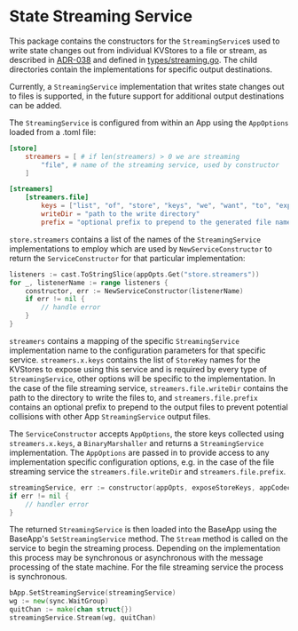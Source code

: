 # State Streaming Service
This package contains the constructors for the `StreamingService`s used to write state changes out from individual KVStores to a
file or stream, as described in [ADR-038](../docs/architecture/adr-038-state-listening.md) and defined in [types/streaming.go](../types/streaming.go).
The child directories contain the implementations for specific output destinations.

Currently, a `StreamingService` implementation that writes state changes out to files is supported, in the future support for additional
output destinations can be added.

The `StreamingService` is configured from within an App using the `AppOptions` loaded from a .toml file:

```toml
[store]
    streamers = [ # if len(streamers) > 0 we are streaming
        "file", # name of the streaming service, used by constructor
    ]

[streamers]
    [streamers.file]
        keys = ["list", "of", "store", "keys", "we", "want", "to", "expose", "for", "this", "streaming", "service"]
        writeDir = "path to the write directory"
        prefix = "optional prefix to prepend to the generated file names"
```

`store.streamers` contains a list of the names of the `StreamingService` implementations to employ which are used by `NewServiceConstructor`
to return the `ServiceConstructor` for that particular implementation:

 
```go
listeners := cast.ToStringSlice(appOpts.Get("store.streamers"))
for _, listenerName := range listeners {
    constructor, err := NewServiceConstructor(listenerName)
    if err != nil {
    	// handle error
    }
}
```

`streamers` contains a mapping of the specific `StreamingService` implementation name to the configuration parameters for that specific service.
`streamers.x.keys` contains the list of `StoreKey` names for the KVStores to expose using this service and is required by every type of `StreamingService`,
other options will be specific to the implementation. In the case of the file streaming service, `streamers.file.writeDir` contains the path to the
directory to write the files to, and `streamers.file.prefix` contains an optional prefix to prepend to the output files to prevent potential collisions
with other App `StreamingService` output files.

The `ServiceConstructor` accepts `AppOptions`, the store keys collected using `streamers.x.keys`, a `BinaryMarshaller` and
returns a `StreamingService` implementation. The `AppOptions` are passed in to provide access to any implementation specific configuration options,
e.g. in the case of the file streaming service the `streamers.file.writeDir` and `streamers.file.prefix`.

```go
streamingService, err := constructor(appOpts, exposeStoreKeys, appCodec)
if err != nil {
    // handler error
}
```

The returned `StreamingService` is then loaded into the BaseApp using the BaseApp's `SetStreamingService` method.
The `Stream` method is called on the service to begin the streaming process. Depending on the implementation this process
may be synchronous or asynchronous with the message processing of the state machine. For the file streaming service the process is synchronous.

```go
bApp.SetStreamingService(streamingService)
wg := new(sync.WaitGroup)
quitChan := make(chan struct{})
streamingService.Stream(wg, quitChan)
```